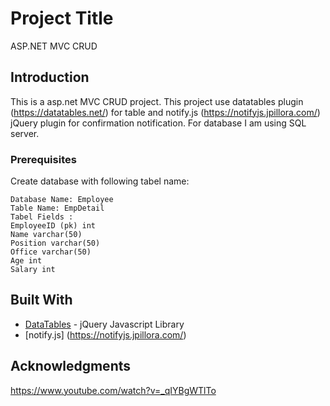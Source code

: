 # Project Title

ASP.NET MVC CRUD

## Introduction

This is a asp.net MVC CRUD project. This project use datatables plugin (https://datatables.net/) for table and notify.js (https://notifyjs.jpillora.com/) jQuery plugin for confirmation notification.
For database I am using SQL server. 

### Prerequisites

Create database with following tabel name:

```
Database Name: Employee
Table Name: EmpDetail
Tabel Fields : 
EmployeeID (pk) int
Name varchar(50)
Position varchar(50)
Office varchar(50)
Age int
Salary int
```

## Built With

* [DataTables](https://datatables.net/) - jQuery Javascript Library
* [notify.js] (https://notifyjs.jpillora.com/)

## Acknowledgments

https://www.youtube.com/watch?v=_qIYBgWTlTo
